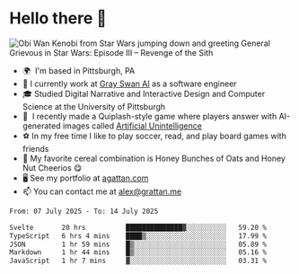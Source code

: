 <!--
**GameDog9988/GameDog9988** is a ✨ _special_ ✨ repository because its `README.md` (this file) appears on your GitHub profile.

Here are some ideas to get you started:

- 🔭 I’m currently working on ...
- 🌱 I’m currently learning ...
- 👯 I’m looking to collaborate on ...
- 🤔 I’m looking for help with ...
- 💬 Ask me about ...
- 📫 How to reach me: ...
- 😄 Pronouns: ...
- ⚡ Fun fact: ...
-->



Hello there 👋
==================================

![Obi Wan Kenobi from Star Wars jumping down and greeting General Grievous in Star Wars: Episode III – Revenge of the Sith](https://github.com/agrattan0820/agrattan0820/assets/51346343/689e56eb-29be-46a5-a079-28ea727b5f7e)


- 🌍  I'm based in Pittsburgh, PA
- 🦢  I currently work at [Gray Swan AI](https://www.grayswan.ai) as a software engineer
- 🎓  Studied Digital Narrative and Interactive Design and Computer Science at the University of Pittsburgh
- 👾  I recently made a Quiplash-style game where players answer with AI-generated images called [Artificial Unintelligence](https://github.com/agrattan0820/artificial-unintelligence)
- ⚽  In my free time I like to play soccer, read, and play board games with friends
- 🥣  My favorite cereal combination is Honey Bunches of Oats and Honey Nut Cheerios 😋
- 🖥️  See my portfolio at [agattan.com](http://agrattan.com/)
- 📫  You can contact me at [alex@grattan.me](mailto:alex@grattan.me)

<!--START_SECTION:waka-->

```txt
From: 07 July 2025 - To: 14 July 2025

Svelte       20 hrs          ██████████████▓░░░░░░░░░░   59.20 %
TypeScript   6 hrs 4 mins    ████▒░░░░░░░░░░░░░░░░░░░░   17.99 %
JSON         1 hr 59 mins    █▒░░░░░░░░░░░░░░░░░░░░░░░   05.89 %
Markdown     1 hr 44 mins    █▒░░░░░░░░░░░░░░░░░░░░░░░   05.16 %
JavaScript   1 hr 7 mins     ▓░░░░░░░░░░░░░░░░░░░░░░░░   03.31 %
```

<!--END_SECTION:waka-->
